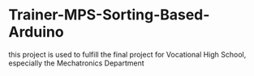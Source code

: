 # Trainer-MPS-Sorting-Based-Arduino
this project is used to fulfill the final project for Vocational High School, especially the Mechatronics Department
